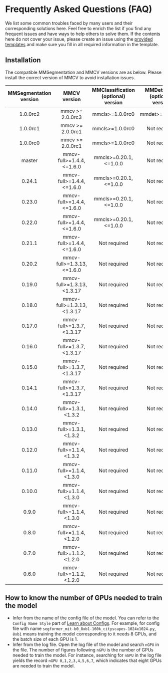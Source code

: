 # Frequently Asked Questions (FAQ)

We list some common troubles faced by many users and their corresponding solutions here. Feel free to enrich the list if you find any frequent issues and have ways to help others to solve them. If the contents here do not cover your issue, please create an issue using the [provided templates](https://github.com/open-mmlab/mmsegmentation/blob/master/.github/ISSUE_TEMPLATE/error-report.md/) and make sure you fill in all required information in the template.

## Installation

The compatible MMSegmentation and MMCV versions are as below. Please install the correct version of MMCV to avoid installation issues.

| MMSegmentation version |        MMCV version         | MMClassification (optional) version | MMDetection (optional) version |
| :--------------------: | :-------------------------: | :---------------------------------: | :----------------------------: |
|        1.0.0rc2        |      mmcv >= 2.0.0rc3       |           mmcls>=1.0.0rc0           |        mmdet>=3.0.0rc4         |
|        1.0.0rc1        |      mmcv >= 2.0.0rc1       |           mmcls>=1.0.0rc0           |          Not required          |
|        1.0.0rc0        |      mmcv >= 2.0.0rc1       |           mmcls>=1.0.0rc0           |          Not required          |
|         master         | mmcv-full>=1.4.4, \<=1.6.0  |       mmcls>=0.20.1, \<=1.0.0       |          Not required          |
|         0.24.1         | mmcv-full>=1.4.4, \<=1.6.0  |       mmcls>=0.20.1, \<=1.0.0       |          Not required          |
|         0.23.0         | mmcv-full>=1.4.4, \<=1.6.0  |       mmcls>=0.20.1, \<=1.0.0       |          Not required          |
|         0.22.0         | mmcv-full>=1.4.4, \<=1.6.0  |       mmcls>=0.20.1, \<=1.0.0       |          Not required          |
|         0.21.1         | mmcv-full>=1.4.4, \<=1.6.0  |            Not required             |          Not required          |
|         0.20.2         | mmcv-full>=1.3.13, \<=1.6.0 |            Not required             |          Not required          |
|         0.19.0         | mmcv-full>=1.3.13, \<1.3.17 |            Not required             |          Not required          |
|         0.18.0         | mmcv-full>=1.3.13, \<1.3.17 |            Not required             |          Not required          |
|         0.17.0         | mmcv-full>=1.3.7, \<1.3.17  |            Not required             |          Not required          |
|         0.16.0         | mmcv-full>=1.3.7, \<1.3.17  |            Not required             |          Not required          |
|         0.15.0         | mmcv-full>=1.3.7, \<1.3.17  |            Not required             |          Not required          |
|         0.14.1         | mmcv-full>=1.3.7, \<1.3.17  |            Not required             |          Not required          |
|         0.14.0         |  mmcv-full>=1.3.1, \<1.3.2  |            Not required             |          Not required          |
|         0.13.0         |  mmcv-full>=1.3.1, \<1.3.2  |            Not required             |          Not required          |
|         0.12.0         |  mmcv-full>=1.1.4, \<1.3.2  |            Not required             |          Not required          |
|         0.11.0         |  mmcv-full>=1.1.4, \<1.3.0  |            Not required             |          Not required          |
|         0.10.0         |  mmcv-full>=1.1.4, \<1.3.0  |            Not required             |          Not required          |
|         0.9.0          |  mmcv-full>=1.1.4, \<1.3.0  |            Not required             |          Not required          |
|         0.8.0          |  mmcv-full>=1.1.4, \<1.2.0  |            Not required             |          Not required          |
|         0.7.0          |  mmcv-full>=1.1.2, \<1.2.0  |            Not required             |          Not required          |
|         0.6.0          |  mmcv-full>=1.1.2, \<1.2.0  |            Not required             |          Not required          |

## How to know the number of GPUs needed to train the model

- Infer from the name of the config file of the model. You can refer to the `Config Name Style` part of [Learn about Configs](https://github.com/open-mmlab/mmsegmentation/blob/master/docs/en/tutorials/config.md). For example, for config file with name `segformer_mit-b0_8xb1-160k_cityscapes-1024x1024.py`, `8xb1` means training the model corresponding to it needs 8 GPUs, and the batch size of each GPU is 1.
- Infer from the log file. Open the log file of the model and search `nGPU` in the file. The number of figures following `nGPU` is the number of GPUs needed to train the model. For instance, searching for `nGPU` in the log file yields the record `nGPU 0,1,2,3,4,5,6,7`, which indicates that eight GPUs are needed to train the model.
